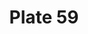 ---
pid: '59'
an: '6'
title: Plate 59
rev_year: 
_date: 
caption: Négligé garni de deux Nattes. Fichu à pointe peu Saillante.
translation: Scruffy hair decorated with two plaits. Headscarf in a little prominent
  point.
student: Ana Karen Aguero
keywords: "[ Négligé ]"
permalink: /plates/59/
layout: plate-page
---